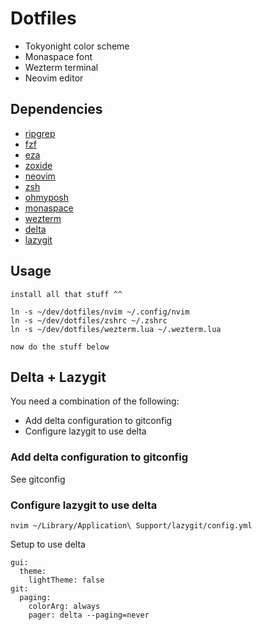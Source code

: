 # Dotfiles

- Tokyonight color scheme
- Monaspace font
- Wezterm terminal
- Neovim editor

## Dependencies
- [ripgrep](https://github.com/BurntSushi/ripgrep)
- [fzf](https://github.com/junegunn/fzf)
- [eza](https://github.com/eza-community/eza)
- [zoxide](https://github.com/ajeetdsouza/zoxide)
- [neovim](https://neovim.io/)
- [zsh](https://ohmyz.sh/)
- [ohmyposh](https://ohmyposh.dev/)
- [monaspace](https://monaspace.githubnext.com/)
- [wezterm](https://github.com/wez/wezterm)
- [delta](https://github.com/dandavison/delta)
- [lazygit](https://github.com/jesseduffield/lazygit)

## Usage
```
install all that stuff ^^

ln -s ~/dev/dotfiles/nvim ~/.config/nvim
ln -s ~/dev/dotfiles/zshrc ~/.zshrc
ln -s ~/dev/dotfiles/wezterm.lua ~/.wezterm.lua

now do the stuff below
```

## Delta + Lazygit
You need a combination of the following:
- Add delta configuration to gitconfig
- Configure lazygit to use delta

### Add delta configuration to gitconfig
See gitconfig

### Configure lazygit to use delta
```
nvim ~/Library/Application\ Support/lazygit/config.yml
```

Setup to use delta
```
gui:
  theme:
    lightTheme: false
git:
  paging:
    colorArg: always
    pager: delta --paging=never
```
